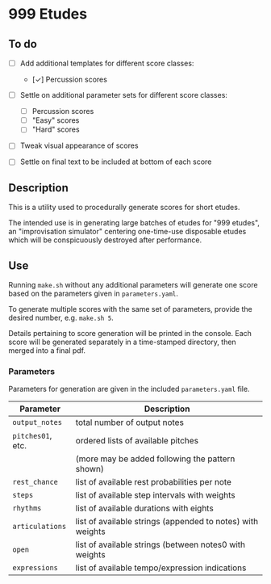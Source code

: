 # 999 Etudes

## To do

- [ ] Add additional templates for different score classes:
    - [✓] Percussion scores
- [ ] Settle on additional parameter sets for different score classes:
    - [ ] Percussion scores
    - [ ] "Easy" scores
    - [ ] "Hard" scores
- [ ] Tweak visual appearance of scores
- [ ] Settle on final text to be included at bottom of each score


## Description

This is a utility used to procedurally generate scores for short etudes.

The intended use is in generating large batches of etudes for "999 etudes", an "improvisation simulator" centering one-time-use disposable etudes which will be conspicuously destroyed after performance.

## Use

Running ``make.sh`` without any additional parameters will generate one score based on the parameters given in ``parameters.yaml``.

To generate multiple scores with the same set of parameters, provide the desired number, e.g. ``make.sh 5``.

Details pertaining to score generation will be printed in the console. Each score will be generated separately in a time-stamped directory, then merged into a final pdf.

### Parameters

Parameters for generation are given in the included ``parameters.yaml`` file.

| Parameter           | Description                                                |
| ---                 | ---                                                        |
| ``output_notes``    | total number of output notes                               |
| ``pitches01``, etc. | ordered lists of available pitches                         |
|                     | (more may be added following the pattern shown)            |
| ``rest_chance``     | list of available rest probabilities per note              |
| ``steps``           | list of available step intervals with weights              |
| ``rhythms``         | list of available durations with eights                    |
| ``articulations``   | list of available strings (appended to notes) with weights |
| ``open``            | list of available strings (between notes0 with weights     |
| ``expressions``     | list of available tempo/expression indications             |




